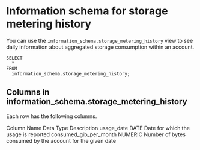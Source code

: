 # [](#information-schema-for-storage-metering-history)Information schema for storage metering history

You can use the `information_schema.storage_metering_history` view to see daily information about aggregated storage consumption within an account.

```
SELECT
  *
FROM
  information_schema.storage_metering_history;
```

## [](#columns-in-information_schemastorage_metering_history)Columns in information\_schema.storage\_metering\_history

Each row has the following columns.

Column Name Data Type Description usage\_date DATE Date for which the usage is reported consumed\_gib\_per\_month NUMERIC Number of bytes consumed by the account for the given date